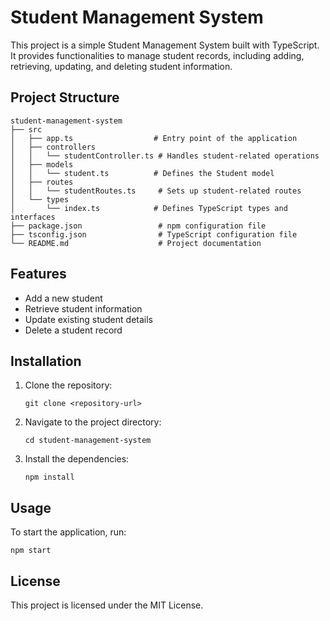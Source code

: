 # Student Management System

This project is a simple Student Management System built with TypeScript. It provides functionalities to manage student records, including adding, retrieving, updating, and deleting student information.

## Project Structure

```
student-management-system
├── src
│   ├── app.ts                  # Entry point of the application
│   ├── controllers
│   │   └── studentController.ts # Handles student-related operations
│   ├── models
│   │   └── student.ts          # Defines the Student model
│   ├── routes
│   │   └── studentRoutes.ts     # Sets up student-related routes
│   └── types
│       └── index.ts            # Defines TypeScript types and interfaces
├── package.json                 # npm configuration file
├── tsconfig.json                # TypeScript configuration file
└── README.md                    # Project documentation
```

## Features

- Add a new student
- Retrieve student information
- Update existing student details
- Delete a student record

## Installation

1. Clone the repository:
   ```
   git clone <repository-url>
   ```
2. Navigate to the project directory:
   ```
   cd student-management-system
   ```
3. Install the dependencies:
   ```
   npm install
   ```

## Usage

To start the application, run:
```
npm start
```

## License

This project is licensed under the MIT License.